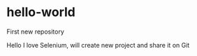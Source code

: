 # hello-world
First new repository

Hello I love Selenium, will create new project and share it on Git
